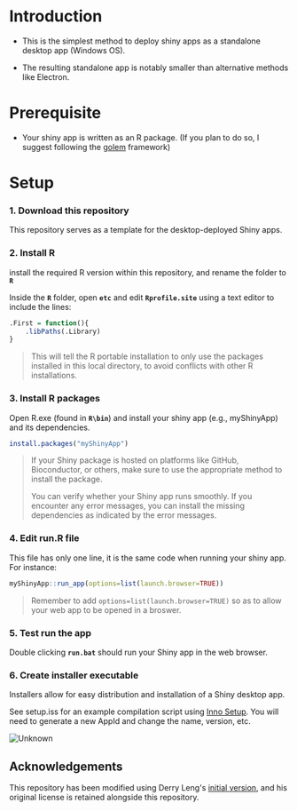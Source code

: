 
# Introduction

- This is the simplest method to deploy shiny apps as a standalone desktop app (Windows OS).

- The resulting standalone app is notably smaller than alternative methods like Electron.

# Prerequisite

- Your shiny app is written as an R package. (If you plan to do so, I suggest following the [golem](https://cran.r-project.org/web/packages/golem/index.html) framework)

# Setup

### 1. Download this repository

This repository serves as a template for the  desktop-deployed Shiny apps.

### 2. Install R

install the required R version within this repository, and rename the folder to **`R`**

Inside the **`R`** folder, open **`etc`** and edit **`Rprofile.site`** using a text editor to include the lines:

``` R
.First = function(){
    .libPaths(.Library)
}
```

> This will tell the R portable installation to only use the packages installed in this local directory, to avoid conflicts with other R installations.

### 3. Install R packages

Open R.exe (found in **`R\bin`**) and install your shiny app (e.g., myShinyApp) and its dependencies.

``` R
install.packages("myShinyApp")
```

> If your Shiny package is hosted on platforms like GitHub, Bioconductor, or others, make sure to use the appropriate method to install the package.
> 
> You can verify whether your Shiny app runs smoothly. If you encounter any error messages, you can install the missing dependencies as indicated by the error messages.

### 4. Edit run.R file

This file has only one line, it is the same code when running your shiny app. For instance:

``` R
myShinyApp::run_app(options=list(launch.browser=TRUE))
```

> Remember to add `options=list(launch.browser=TRUE)` so as to allow your web app to be opened in a broswer.

### 5. Test run the app

Double clicking **`run.bat`** should run your Shiny app in the web browser.

### 6. Create installer executable

Installers allow for easy distribution and installation of a Shiny desktop app. 

See setup.iss for an example compilation script using [Inno Setup](https://www.jrsoftware.org/isinfo.php). You will need to generate a new AppId and change the name, version, etc.

![Unknown](https://github.com/YonghuiDong/Shiny_Desktop_App/assets/22663189/0306c338-24a0-45dc-aec2-d1116995c840)


## Acknowledgements

This repository has been modified using Derry Leng's [initial version](https://github.com/derryleng/Shiny_Desktop_App), and his original license is retained alongside this repository.
